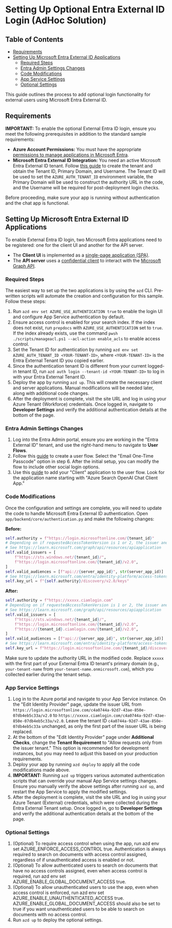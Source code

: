# Setting Up Optional Entra External ID Login (AdHoc Solution)

## Table of Contents

- [Requirements](#requirements)
- [Setting Up Microsoft Entra External ID Applications](#setting-up-microsoft-entra-external-id-applications)
  - [Required Steps](#required-steps)
  - [Entra Admin Settings Changes](#entra-admin-settings-changes)
  - [Code Modifications](#code-modifications)
  - [App Service Settings](#app-service-settings)
  - [Optional Settings](#optional-settings)

This guide outlines the process to add optional login functionality for external users using Microsoft Entra External ID.

## Requirements

**IMPORTANT:** To enable the optional External Entra ID login, ensure you meet the following prerequisites in addition to the standard sample requirements:

- **Azure Account Permissions:** You must have the appropriate [permissions to manage applications in Microsoft Entra](https://learn.microsoft.com/entra/identity/role-based-access-control/permissions-reference#cloud-application-administrator).
- **Microsoft Entra External ID Integration:** You need an active Microsoft Entra External ID tenant. Follow [this guide](https://learn.microsoft.com/en-us/entra/external-id/customers/how-to-create-external-tenant-portal) to create the tenant and obtain the Tenant ID, Primary Domain, and Username. The Tenant ID will be used to set the `AZURE_AUTH_TENANT_ID` environment variable, the Primary Domain will be used to construct the authority URL in the code, and the Username will be required for post-deployment login checks.

Before proceeding, make sure your app is running without authentication and the chat app is functional.

## Setting Up Microsoft Entra External ID Applications

To enable External Entra ID login, two Microsoft Entra applications need to be registered: one for the client UI and another for the API server.

- The **Client UI** is implemented as a [single-page application (SPA)](https://learn.microsoft.com/entra/identity-platform/scenario-spa-app-registration).
- The **API server** uses a [confidential client](https://learn.microsoft.com/entra/identity-platform/msal-client-applications) to interact with the [Microsoft Graph API](https://learn.microsoft.com/graph/use-the-api).

### Required Steps

The easiest way to set up the two applications is by using the `azd` CLI. Pre-written scripts will automate the creation and configuration for this sample. Follow these steps:

1. Run `azd env set AZURE_USE_AUTHENTICATION true` to enable the login UI and configure App Service authentication by default.
2. Ensure access control is enabled for your search index. If the index does not exist, run `prepdocs` with `AZURE_USE_AUTHENTICATION` set to `true`. If the index already exists, use the command `pwsh ./scripts/manageacl.ps1 --acl-action enable_acls` to enable access control.
3. Set the Tenant ID for authentication by running `azd env set AZURE_AUTH_TENANT_ID <YOUR-TENANT-ID>`, where `<YOUR-TENANT-ID>` is the Entra External Tenant ID you copied earlier.
4. Since the authentication tenant ID is different from your current logged-in tenant ID, run `azd auth login --tenant-id <YOUR-TENANT-ID>` to log in with your Entra External Tenant ID.
5. Deploy the app by running `azd up`. This will create the necessary client and server applications. Manual modifications will be needed later, along with additional code changes.
6. After the deployment is complete, visit the site URL and log in using your Azure Tenant (Workforce) credentials. Once logged in, navigate to **Developer Settings** and verify the additional authentication details at the bottom of the page.

### Entra Admin Settings Changes

1. Log into the Entra Admin portal, ensure you are working in the "Entra External ID" tenant, and use the right-hand menu to navigate to **User Flows**.
2. Follow this [guide](https://learn.microsoft.com/en-us/entra/external-id/customers/how-to-user-flow-sign-up-sign-in-customers) to create a user flow. Select the "Email One-Time Passcode" option in step 6. After the initial setup, you can modify the flow to include other social login options.
3. Use this [guide](https://learn.microsoft.com/en-us/entra/external-id/customers/how-to-user-flow-add-application) to add your "Client" application to the user flow. Look for the application name starting with "Azure Search OpenAI Chat Client App."

### Code Modifications

Once the configuration and settings are complete, you will need to update the code to handle Microsoft Entra External ID authentication. Open `app/backend/core/authentication.py` and make the following changes:

**Before:**
```python
self.authority = f"https://login.microsoftonline.com/{tenant_id}"
# Depending on if requestedAccessTokenVersion is 1 or 2, the issuer and audience of the token may be different
# See https://learn.microsoft.com/graph/api/resources/apiapplication
self.valid_issuers = [
    f"https://sts.windows.net/{tenant_id}/",
    f"https://login.microsoftonline.com/{tenant_id}/v2.0",
]
self.valid_audiences = [f"api://{server_app_id}", str(server_app_id)]
# See https://learn.microsoft.com/entra/identity-platform/access-tokens#validate-the-issuer for more information on token validation
self.key_url = f"{self.authority}/discovery/v2.0/keys"
```
**After:**
```python
self.authority = f"https://xxxxx.ciamlogin.com"
# Depending on if requestedAccessTokenVersion is 1 or 2, the issuer and audience of the token may be different
# See https://learn.microsoft.com/graph/api/resources/apiapplication
self.valid_issuers = [
    f"https://sts.windows.net/{tenant_id}/",
    f"https://login.microsoftonline.com/{tenant_id}/v2.0",
    f"https://{tenant_id}.ciamlogin.com/{tenant_id}/v2.0",
]
self.valid_audiences = [f"api://{server_app_id}", str(server_app_id)]
# See https://learn.microsoft.com/entra/identity-platform/access-tokens#validate-the-issuer for more information on token validation
self.key_url = f"https://login.microsoftonline.com/{tenant_id}/discovery/v2.0/keys"
```
Make sure to update the authority URL in the modified code. Replace `xxxxx` with the first part of your External Entra ID tenant's primary domain (e.g., `your-tenant-name` from `your-tenant-name.onmicrosoft.com`), which you collected earlier during the tenant setup. 

### App Service Settings
1. Log in to the Azure portal and navigate to your App Service instance. On the "Edit Identity Provider" page, update the issuer URL from `https://login.microsoftonline.com/c4a0744a-92d7-43ae-850e-07db4eb5c33a/v2.0` to `https://xxxxx.ciamlogin.com/c4a0744a-92d7-43ae-850e-07db4eb5c33a/v2.0`. Leave the tenant ID `c4a0744a-92d7-43ae-850e-07db4eb5c33a` unchanged, as only the first part of the issuer URL is being replaced.
2. At the bottom of the "Edit Identity Provider" page under **Additional Checks**, change the **Tenant Requirement** to "Allow requests only from the issuer tenant." This option is recommended for development instances, but you may need to adjust this based on your production requirements.
3. Deploy your app by running `azd deploy` to apply all the code modifications made above.
4. **IMPORTANT:** Running `azd up` triggers various automated authentication scripts that can override your manual App Service settings changes. Ensure you manually verify the above settings after running `azd up`, and restart the App Service to apply the modified settings.
5. After the deployment is complete, visit the site URL and log in using your Azure Tenant (External) credentials, which were collected during the Entra External Tenant setup. Once logged in, go to **Developer Settings** and verify the additional authentication details at the bottom of the page.

### Optional Settings
1. (Optional) To require access control when using the app, run azd env set AZURE_ENFORCE_ACCESS_CONTROL true. Authentication is always required to search on documents with access control assigned, regardless of if unauthenticated access is enabled or not.
2. (Optional) To allow authenticated users to search on documents that have no access controls assigned, even when access control is required, run azd env set AZURE_ENABLE_GLOBAL_DOCUMENT_ACCESS true.
3. (Optional) To allow unauthenticated users to use the app, even when access control is enforced, run azd env set AZURE_ENABLE_UNAUTHENTICATED_ACCESS true. AZURE_ENABLE_GLOBAL_DOCUMENT_ACCESS should also be set to true if you want unauthenticated users to be able to search on documents with no access control.
4. Run `azd up` to deploy the optional settings.
